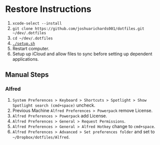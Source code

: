# Restore Instructions

1. `xcode-select --install`
2. `git clone https://github.com/joshuarichards001/dotfiles.git ~/dev/.dotfiles`
3. `cd ~/dev/.dotfiles`
4. [`./setup.sh`](setup.sh)
5. Restart computer.
6. Setup up iCloud and allow files to sync before setting up dependent applications.

## Manual Steps

### Alfred

1. `System Preferences > Keyboard > Shortcuts > Spotlight > Show Spotlight search (cmd+space)` uncheck.
2. Previous Machine `Alfred Preferences > Powerpack` remove License.
3. `Alfred Preferences > Powerpack` add License.
4. `Alfred Preferences > General > Request Permissions`.
5. `Alfred Preferences > General > Alfred Hotkey` change to `cmd+space`.
6. `Alfred Preferences > Advanced > Set preferences folder` and set to `~/Dropbox/dotfiles/Alfred`.
